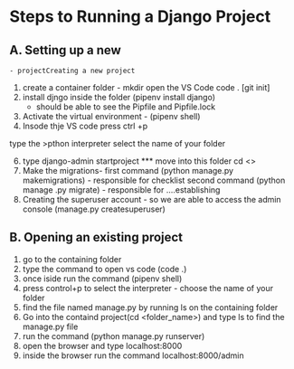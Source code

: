 # Steps to Running a Django Project
## A. Setting up a new 
	- projectCreating a new project
1. create a container folder -
    mkdir <name of dir>
	open the VS Code
    code . 
    [git init]
3. install djngo inside the folder 
    (pipenv install django)
	- should be able to see the Pipfile and Pipfile.lock
4. Activate the virtual environment -
    (pipenv shell)
5. Insode thje VS code
    press ctrl +p
	
 type the >pthon interpreter
 select the name of your folder
 
 6. type django-admin startproject <BlogProject>
 *** move into this folder
    cd <>
 7. Make the migrations- 
 		first command (python manage.py makemigrations) - responsible for checklist
		second command (python manage .py migrate) - responsible for ....establishing
8. Creating the superuser account - so we are able to access the admin console (manage.py createsuperuser)

 ## B. Opening an existing project
 1.  go to the containing folder 
 2.  type the command to open vs code (code .)
 3.  once iside run the command (pipenv shell)
 4.  press control+p to select the interpreter
 	- choose the name of your folder
5. find the file named manage.py by running ls on the containing folder
6. Go into the containd project(cd <folder_name>) and type ls to find the manage.py file
7. run the command (python manage.py runserver)
8. open the browser and type localhost:8000
9. inside the browser run the command localhost:8000/admin
 
